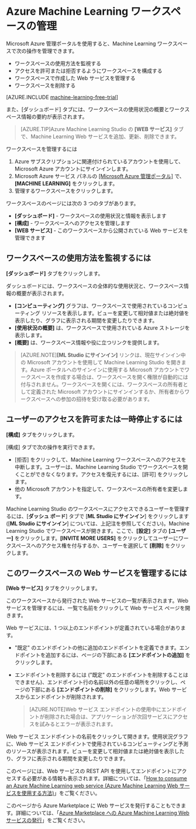 <properties 
	pageTitle="Machine Learning ワークスペースの管理 | Microsoft Azure" 
	description="Azure Machine Learning ワークスペースへのアクセスを管理し、ML API Web サービスをデプロイおよび管理します" 
	services="machine-learning" 
	documentationCenter="" 
	authors="garyericson" 
	manager="paulettm" 
	editor="cgronlun"/>

<tags 
	ms.service="machine-learning" 
	ms.workload="data-services" 
	ms.tgt_pltfrm="na" 
	ms.devlang="na" 
	ms.topic="article" 
	ms.date="07/10/2015" 
	ms.author="garye"/>


# Azure Machine Learning ワークスペースの管理 
Microsoft Azure 管理ポータルを使用すると、Machine Learning ワークスペースで次の操作を管理できます。

- ワークスペースの使用方法を監視する
- アクセスを許可または拒否するようにワークスペースを構成する
- ワークスペースで作成した Web サービスを管理する
- ワークスペースを削除する

[AZURE.INCLUDE [machine-learning-free-trial](../../includes/machine-learning-free-trial.md)]

また、[ダッシュボード] タブには、ワークスペースの使用状況の概要とワークスペース情報の要約が表示されます。

> [AZURE.TIP]Azure Machine Learning Studio の **[WEB サービス]** タブで、Machine Learning Web サービスを追加、更新、削除できます。

ワークスペースを管理するには

1.	Azure サブスクリプションに関連付けられているアカウントを使用して、Microsoft Azure アカウントにサインインします。
2.	Microsoft Azure サービス パネルの [[Microsoft Azure 管理ポータル]](https://manage.windowsazure.com/) で、**[MACHINE LEARNING]** をクリックします。
3.	管理するワークスペースをクリックします。

ワークスペースのページには次の 3 つのタブがあります。

- **[ダッシュボード]** - ワークスペースの使用状況と情報を表示します
- **[構成]** - ワークスペースへのアクセスを管理します
- **[WEB サービス]** - このワークスペースから公開されている Web サービスを管理できます

  
## ワークスペースの使用方法を監視するには

**[ダッシュボード]** タブをクリックします。

ダッシュボードには、ワークスペースの全体的な使用状況と、ワークスペース情報の概要が表示されます。

- **[コンピューティング]** グラフは、ワークスペースで使用されているコンピューティング リソースを表示します。ビューを変更して相対値または絶対値を表示したり、グラフに表示される期間を変更したりできます。
- **[使用状況の概要]** は、ワークスペースで使用されている Azure ストレージを表示します。
- **[概要]** は、ワークスペース情報や役に立つリンクを提供します。

> [AZURE.NOTE]**[ML Studio にサインイン]** リンクは、現在サインイン中の Microsoft アカウントを使用して Machine Learning Studio を開きます。Azure ポータルへのサインインに使用する Microsoft アカウントでワークスペースを作成する場合は、ワークスペースを開く権限が自動的には付与されません。ワークスペースを開くには、ワークスペースの所有者として定義された Microsoft アカウントにサインインするか、所有者からワークスペースへの参加の招待を受け取る必要があります。


## ユーザーのアクセスを許可または一時停止するには ##

**[構成]** タブをクリックします。

[構成] タブで次の操作を実行できます。
 
- [拒否] をクリックして、Machine Learning ワークスペースへのアクセスを中断します。ユーザーは、Machine Learning Studio でワークスペースを開くことができなくなります。アクセスを復元するには、[許可] をクリックします。
- 他の Microsoft アカウントを指定して、ワークスペースの所有者を変更します。 

Machine Learning Studio のワークスペースにアクセスできるユーザーを管理するには、[**ダッシュ ボード**] タブで [**ML Studio にサインイン**] をクリックします ([**ML Studio にサインイン**] については、上記注を参照してください)。Machine Learning Studio でワークスペースが開きます。ここで、**[設定]** タブの **[ユーザー]** をクリックします。**[INVITE MORE USERS]** をクリックしてユーザーにワークスペースへのアクセス権を付与するか、ユーザーを選択して **[削除]** をクリックします。


## このワークスペースの Web サービスを管理するには

**[Web サービス]** タブをクリックします。

このワークスペースから発行された Web サービスの一覧が表示されます。Web サービスを管理するには、一覧で名前をクリックして Web サービス ページを開きます。

Web サービスには、1 つ以上のエンドポイントが定義されている場合があります。

- "既定" のエンドポイントの他に追加のエンドポイントを定義できます。エンドポイントを追加するには、ページの下部にある **[エンドポイントの追加]** をクリックします。

- エンドポイントを削除するには ("既定" のエンドポイントを削除することはできません)、エンドポイント行の名前以外の任意の場所をクリックし、ページの下部にある **[エンドポイントの削除]** をクリックします。Web サービスからエンドポイントが削除されます。
 
    > [AZURE.NOTE]Web サービス エンドポイントの使用中にエンドポイントが削除された場合は、アプリケーションが次回サービスにアクセスを試みるとエラーが表示されます。

Web サービス エンドポイントの名前をクリックして開きます。使用状況グラフに、Web サービス エンドポイントで使用されているコンピューティングと予測のリソースが表示されます。ビューを変更して相対値または絶対値を表示したり、グラフに表示される期間を変更したりできます。

このページには、Web サービスの REST API を使用してエンドポイントにアクセスする必要がある情報も表示されます。詳細については、「[How to consume an Azure Machine Learning web service (Azure Machine Learning Web サービスを使用する方法)][consume]」をご覧ください。

このページから Azure Marketplace に Web サービスを発行することもできます。詳細については、「[Azure Marketplace への Azure Machine Learning Web サービスの発行][marketplace]」をご覧ください。

[consume]: machine-learning-consume-web-services.md
[marketplace]: machine-learning-publish-web-service-to-azure-marketplace.md

 

<!---HONumber=Oct15_HO3-->